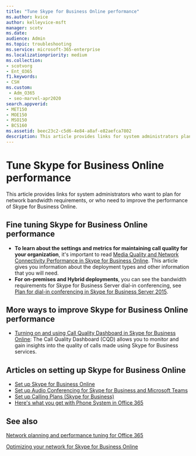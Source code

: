```yaml
---
title: "Tune Skype for Business Online performance"
ms.author: kvice
author: kelleyvice-msft
manager: scotv
ms.date: 
audience: Admin
ms.topic: troubleshooting
ms.service: microsoft-365-enterprise
ms.localizationpriority: medium
ms.collection: 
- scotvorg
- Ent_O365
f1.keywords:
- CSH
ms.custom: 
 - Adm_O365
 - seo-marvel-apr2020
search.appverid:
- MET150
- MOE150
- MSO150
- BCS160
ms.assetid: beec23c2-c5d6-4e84-a8af-e82aefca7802
description: This article provides links for system administrators planning for network bandwidth requirements or improving the performance of Skype for Business Online.
---
```


# Tune Skype for Business Online performance

This article provides links for system administrators who want to plan for network bandwidth requirements, or who need to improve the performance of Skype for Business Online.
  
## Fine tuning Skype for Business Online performance

- **To learn about the settings and metrics for maintaining call quality for your organization**, it's important to read [Media Quality and Network Connectivity Performance in Skype for Business Online](/skypeforbusiness/optimizing-your-network/media-quality-and-network-connectivity-performance). This article gives you information about the deployment types and other information that you will need.
- **For on-premises and Hybrid deployments**, you can see the bandwidth requirements for Skype for Business Server dial-in conferencing, see [Plan for dial-in conferencing in Skype for Business Server 2015](/skypeforbusiness/plan-your-deployment/conferencing/dial-in-conferencing).

## More ways to improve Skype for Business Online performance

- [Turning on and using Call Quality Dashboard in Skype for Business Online](/SkypeForBusiness/using-call-quality-in-your-organization/turning-on-and-using-call-quality-dashboard): The Call Quality Dashboard (CQD) allows you to monitor and gain insights into the quality of calls made using Skype for Business services.

## Articles on setting up Skype for Business Online

- [Set up Skype for Business Online](/skypeforbusiness/set-up-skype-for-business-online/set-up-skype-for-business-online)
- [Set up Audio Conferencing for Skype for Business and Microsoft Teams](/skypeforbusiness/audio-conferencing-in-office-365/set-up-audio-conferencing)
- [Set up Calling Plans (Skype for Business)](/SkypeForBusiness/what-are-calling-plans-in-office-365/set-up-calling-plans)
- [Here's what you get with Phone System in Office 365](/skypeforbusiness/what-is-phone-system-in-office-365/here-s-what-you-get-with-phone-system)

## See also

[Network planning and performance tuning for Office 365](network-planning-and-performance.md)
  
[Optimizing your network for Skype for Business Online](/skypeforbusiness/optimizing-your-network/optimizing-your-network)
